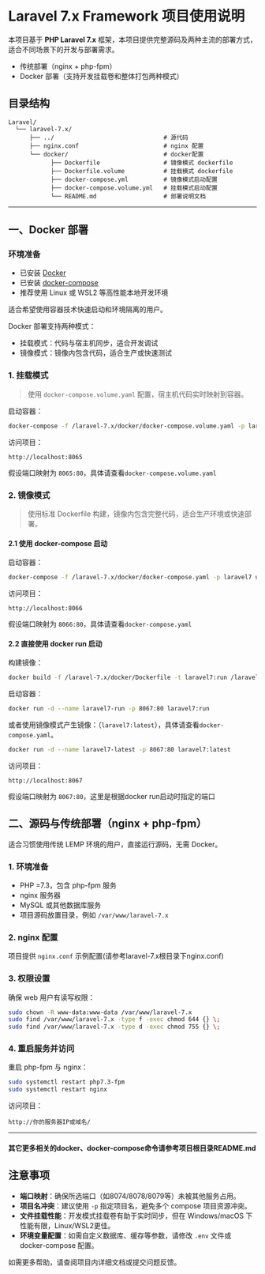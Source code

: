 # Laravel 7.x Framework 项目使用说明

本项目基于 **PHP Laravel 7.x** 框架，本项目提供完整源码及两种主流的部署方式，适合不同场景下的开发与部署需求。

- 传统部署（nginx + php-fpm）
- Docker 部署（支持开发挂载卷和整体打包两种模式）

## 目录结构

```text
Laravel/
  └── laravel-7.x/
      ├── ../                               # 源代码
      ├── nginx.conf                        # nginx 配置
      └── docker/                           # docker配置
            ├── Dockerfile                  # 镜像模式 dockerfile
            ├── Dockerfile.volume           # 挂载模式 dockerfile
            ├── docker-compose.yml          # 镜像模式启动配置
            ├── docker-compose.volume.yml   # 挂载模式启动配置
            └── README.md                   # 部署说明文档
```

---

## 一、Docker 部署

### 环境准备

- 已安装 [Docker](https://docs.docker.com/get-docker/)
- 已安装 [docker-compose](https://docs.docker.com/compose/install/)
- 推荐使用 Linux 或 WSL2 等高性能本地开发环境

适合希望使用容器技术快速启动和环境隔离的用户。

Docker 部署支持两种模式：

- 挂载模式：代码与宿主机同步，适合开发调试
- 镜像模式：镜像内包含代码，适合生产或快速测试

### 1. 挂载模式

> 使用 `docker-compose.volume.yaml` 配置，宿主机代码实时映射到容器。

启动容器：
```bash
docker-compose -f /laravel-7.x/docker/docker-compose.volume.yaml -p laravel7-volume up -d --build
```

访问项目：
```
http://localhost:8065
```
假设端口映射为 `8065:80`，具体请查看`docker-compose.volume.yaml`

### 2. 镜像模式

> 使用标准 Dockerfile 构建，镜像内包含完整代码，适合生产环境或快速部署。

#### 2.1 使用 docker-compose 启动

启动容器：
```bash
docker-compose -f /laravel-7.x/docker/docker-compose.yaml -p laravel7 up -d --build
```

访问项目：
```
http://localhost:8066
```
假设端口映射为 `8066:80`，具体请查看`docker-compose.yaml`

#### 2.2 直接使用 docker run 启动

构建镜像：
```bash
docker build -f /laravel-7.x/docker/Dockerfile -t laravel7:run /laravel-7.x/docker
```

启动容器：
```bash
docker run -d --name laravel7-run -p 8067:80 laravel7:run
```

或者使用镜像模式产生镜像：（`laravel7:latest`），具体请查看`docker-compose.yaml`。

```bash
docker run -d --name laravel7-latest -p 8067:80 laravel7:latest
```

访问项目：
```
http://localhost:8067
```
假设端口映射为 `8067:80`，这里是根据docker run启动时指定的端口

## 二、源码与传统部署（nginx + php-fpm）

适合习惯使用传统 LEMP 环境的用户，直接运行源码，无需 Docker。

### 1. 环境准备

- PHP =7.3，包含 php-fpm 服务
- nginx 服务器
- MySQL 或其他数据库服务
- 项目源码放置目录，例如 `/var/www/laravel-7.x`

### 2. nginx 配置

项目提供 `nginx.conf` 示例配置(请参考laravel-7.x根目录下nginx.conf)

### 3. 权限设置

确保 web 用户有读写权限：
```bash
sudo chown -R www-data:www-data /var/www/laravel-7.x
sudo find /var/www/laravel-7.x -type f -exec chmod 644 {} \;
sudo find /var/www/laravel-7.x -type d -exec chmod 755 {} \;
```

### 4. 重启服务并访问

重启 php-fpm 与 nginx：
```bash
sudo systemctl restart php7.3-fpm
sudo systemctl restart nginx
```

访问项目：
```
http://你的服务器IP或域名/
```
---

#### 其它更多相关的docker、docker-compose命令请参考项目根目录README.md

## 注意事项

- **端口映射**：确保所选端口（如8074/8078/8079等）未被其他服务占用。
- **项目名冲突**：建议使用 `-p` 指定项目名，避免多个 compose 项目资源冲突。
- **文件挂载性能**：开发模式挂载卷有助于实时同步，但在 Windows/macOS 下性能有限，Linux/WSL2更佳。
- **环境变量配置**：如需自定义数据库、缓存等参数，请修改 `.env` 文件或 docker-compose 配置。

如需更多帮助，请查阅项目内详细文档或提交问题反馈。
